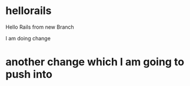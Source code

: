 hellorails
==========

Hello Rails from new Branch

I am doing change


another change which I am going to push into
================================